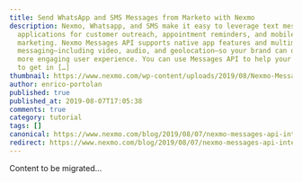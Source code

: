```yaml
---
title: Send WhatsApp and SMS Messages from Marketo with Nexmo
description: Nexmo, Whatsapp, and SMS make it easy to leverage text messaging
  applications for customer outreach, appointment reminders, and mobile
  marketing. Nexmo Messages API supports native app features and multimedia
  messaging—including video, audio, and geolocation—so your brand can deliver a
  more engaging user experience. You can use Messages API to help your business
  to get in […]
thumbnail: https://www.nexmo.com/wp-content/uploads/2019/08/Nexmo-Messages-API_Marketo_1200x600.jpg
author: enrico-portolan
published: true
published_at: 2019-08-07T17:05:38
comments: true
category: tutorial
tags: []
canonical: https://www.nexmo.com/blog/2019/08/07/nexmo-messages-api-integration-with-marketo-dr
redirect: https://www.nexmo.com/blog/2019/08/07/nexmo-messages-api-integration-with-marketo-dr
---
```

Content to be migrated...
